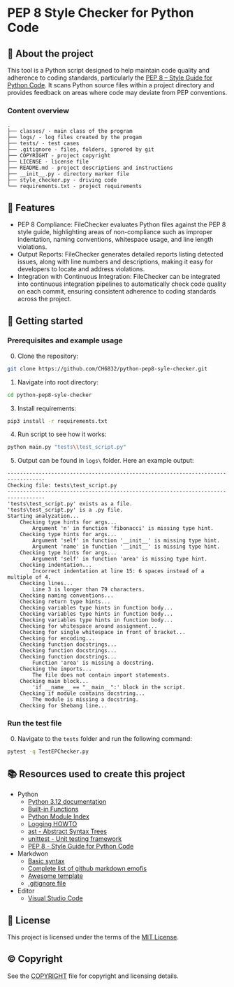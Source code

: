 # PEP 8 Style Checker for Python Code

## :newspaper: About the project

This tool is a Python script designed to help maintain code quality and adherence to coding standards, particularly the [PEP 8 – Style Guide for Python Code](https://peps.python.org/pep-0008/). It scans Python source files within a project directory and provides feedback on areas where code may deviate from PEP conventions.

### Content overview

    .
    ├── classes/ - main class of the program
    ├── logs/ - log files created by the progam
    ├── tests/ - test cases
    ├── .gitignore - files, folders, ignored by git
    ├── COPYRIGHT - project copyright
    ├── LICENSE - license file
    ├── README.md - project descriptions and instructions
    ├── __init__.py - directory marker file
    ├── style_checker.py - driving code
    └── requirements.txt - project requirements

## :notebook: Features

* PEP 8 Compliance: FileChecker evaluates Python files against the PEP 8 style guide, highlighting areas of non-compliance such as improper indentation, naming conventions, whitespace usage, and line length violations.
* Output Reports: FileChecker generates detailed reports listing detected issues, along with line numbers and descriptions, making it easy for developers to locate and address violations.
* Integration with Continuous Integration: FileChecker can be integrated into continuous integration pipelines to automatically check code quality on each commit, ensuring consistent adherence to coding standards across the project.

## :runner: Getting started

### Prerequisites and example usage

0. Clone the repository:

```sh
git clone https://github.com/CH6832/python-pep8-syle-checker.git
```

1. Navigate into root directory:

```sh
cd python-pep8-syle-checker
```

3. Install requirements:

```sh
pip3 install -r requirements.txt
```

4. Run script to see how it works:

```sh
python main.py "tests\\test_script.py"
```

5. Output can be found in `logs\` folder. Here an example output:

```
----------------------------------------------------------------------------------
Checking file: tests\test_script.py
----------------------------------------------------------------------------------
'tests\test_script.py' exists as a file.
'tests\test_script.py' is a .py file.
Starting analyzation...
    Checking type hints for args...
        Argument 'n' in function 'fibonacci' is missing type hint.
    Checking type hints for args...
        Argument 'self' in function '__init__' is missing type hint.
        Argument 'name' in function '__init__' is missing type hint.
    Checking type hints for args...
        Argument 'self' in function 'area' is missing type hint.
    Checking indentation...
        Incorrect indentation at line 15: 6 spaces instead of a multiple of 4.
    Checking lines...
        Line 3 is longer than 79 characters.
    Checking naming conventions...
    Checking return type hints...
    Checking variables type hints in function body...
    Checking variables type hints in function body...
    Checking variables type hints in function body...
    Checking for whitespace around assignment...
    Checking for single whitespace in front of bracket...
    Checking for encoding...
    Checking function docstrings...
    Checking function docstrings...
    Checking function docstrings...
        Function 'area' is missing a docstring.
    Checking the imports...
        The file does not contain import statements.
    Checking main block...
        'if __name__ == "__main__":' block in the script.
    Checking if module contains docstring...
        The module is missing a docstring.
    Checking for Shebang line...
```

### Run the test file

0. Navigate to the `tests` folder and run the following command:
```sh
pytest -q TestEPChecker.py
```

## :books: Resources used to create this project

* Python
  * [Python 3.12 documentation](https://docs.python.org/3/)
  * [Built-in Functions](https://docs.python.org/3/library/functions.html)
  * [Python Module Index](https://docs.python.org/3/py-modindex.html)
  * [Logging HOWTO](https://docs.python.org/3/howto/logging.html)
  * [ast - Abstract Syntax Trees](https://docs.python.org/3/library/ast.html)
  * [unittest - Unit testing framework](https://docs.python.org/3/library/unittest.html)
  * [PEP 8 - Style Guide for Python Code](https://peps.python.org/pep-0008/)
* Markdwon
  * [Basic syntax](https://www.markdownguide.org/basic-syntax/)
  * [Complete list of github markdown emofis](https://dev.to/nikolab/complete-list-of-github-markdown-emoji-markup-5aia)
  * [Awesome template](http://github.com/Human-Activity-Recognition/blob/main/README.md)
  * [.gitignore file](https://git-scm.com/docs/gitignore)
* Editor
  * [Visual Studio Code](https://code.visualstudio.com/)

## :bookmark: License

This project is licensed under the terms of the [MIT License](LICENSE).

## :copyright: Copyright

See the [COPYRIGHT](COPYRIGHT) file for copyright and licensing details.
